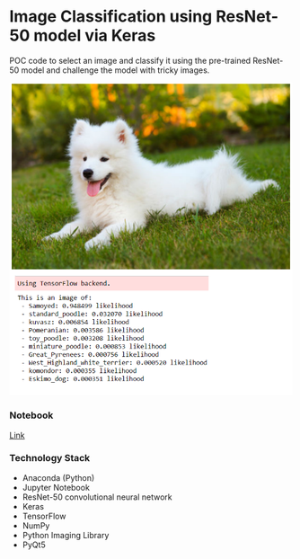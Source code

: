 # Image Classification using ResNet-50 model via Keras

POC code to select an image and classify it using the pre-trained ResNet-50 model and challenge the model with tricky images.

![alt text](https://raw.githubusercontent.com/amitmaharana/amitmaharana.github.io/master/images/sample_imageclassifier.png)

### Notebook
[Link](https://github.com/amitmaharana/image-classifier/blob/master/ImageClassifier.ipynb)

### Technology Stack
* Anaconda (Python)
* Jupyter Notebook
* ResNet-50 convolutional neural network
* Keras
* TensorFlow
* NumPy
* Python Imaging Library
* PyQt5
